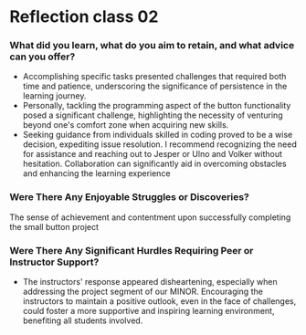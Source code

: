 # Reflection class 02

### What did you learn, what do you aim to retain, and what advice can you offer?

* Accomplishing specific tasks presented challenges that required both time and patience, underscoring the significance of persistence in the learning journey.
* Personally, tackling the programming aspect of the button functionality posed a significant challenge, highlighting the necessity of venturing beyond one's comfort zone when acquiring new skills.
* Seeking guidance from individuals skilled in coding proved to be a wise decision, expediting issue resolution. I recommend recognizing the need for assistance and reaching out to Jesper or Ulno and Volker without hesitation. Collaboration can significantly aid in overcoming obstacles and enhancing the learning experience

### Were There Any Enjoyable Struggles or Discoveries?

The sense of achievement and contentment upon successfully completing the small button project 

### Were There Any Significant Hurdles Requiring Peer or Instructor Support?

* The instructors' response appeared disheartening, especially when addressing the project segment of our MINOR. Encouraging the instructors to maintain a positive outlook, even in the face of challenges, could foster a more supportive and inspiring learning environment, benefiting all students involved.
